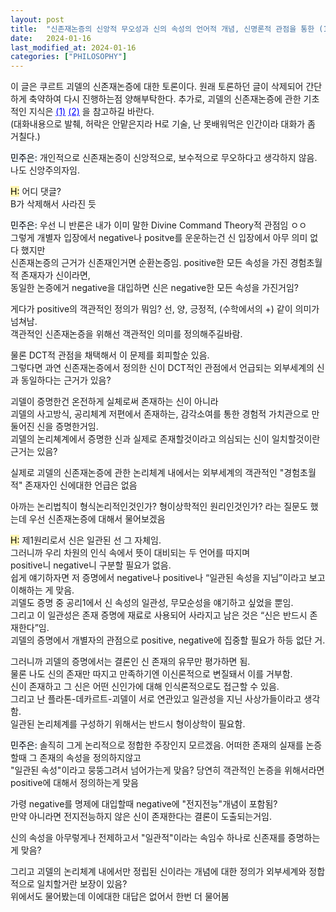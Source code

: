 ```yaml
---
layout: post
title:  "신존재논증의 신앙적 무오성과 신의 속성의 언어적 개념, 신명론적 관점을 통한 (1)"
date:   2024-01-16
last_modified_at: 2024-01-16
categories: ["PHILOSOPHY"]
---
```


이 글은 쿠르트 괴델의 신존재논증에 대한 토론이다. 원래 토론하던 글이 삭제되어 간단하게 축약하여 다시 진행하는점 양해부탁한다.
추가로, 괴델의 신존재논증에 관한 기초적인 지식은   <a href="https://whoisrealminjueun.github.io/2023/05/01/g%C3%B6del's-ontological-proof.-(1)" style="color: blue; text-decoration: underline;">(1)</a> 
<a href="https://whoisrealminjueun.github.io/2023/05/01/g%C3%B6del's-ontological-proof.-(2)" style="color: blue; text-decoration: underline;">(2)</a> 을 참고하길 바란다. <br>
(대화내용으로 발췌, 허락은 안맡은지라 H로 기술, 난 못배워먹은 인간이라 대화가 좀 거칠다.)


<mark style='background-color: #f1f8ff'>민주은:</mark>
개인적으로 신존재논증이 신앙적으로, 보수적으로 무오하다고 생각하지 않음. 나도 신앙주의자임.

<mark style='background-color: #fff5b1'>H:</mark>
어디 댓글? <br>
B가 삭제해서 사라진 듯

<mark style='background-color: #f1f8ff'>민주은:</mark>
우선 니 반론은 내가 이미 말한 Divine Command Theory적 관점임 ㅇㅇ<br>
그렇게 개별자 입장에서 negative나 positve를 운운하는건 신 입장에서 아무 의미 없다 했지만<br>
신존재논증의 근거가 신존재인거면 순환논증임. positive한 모든 속성을 가진 경험초월적 존재자가 신이라면,<br>
동일한 논증에거 negative을 대입하면 신은 negative한 모든 속성을 가진거임?

게다가 positive의 객관적인 정의가 뭐임? 선, 양, 긍정적, (수학에서의 +) 같이 의미가 넘쳐남.<br>
객관적인 신존재논증을 위해선 객관적인 의미를 정의해주길바람.

물론 DCT적 관점을 채택해서 이 문제를 회피할순 있음.<br>
그렇다면 과연 신존재논증에서 정의한 신이 DCT적인 관점에서 언급되는 외부세계의 신과 동일하다는 근거가 있음?

괴델이 증명한건 온전하게 실체로써 존재하는 신이 아니라<br>
괴델의 사고방식, 공리체계 저편에서 존재하는, 감각소여를 통한 경험적 가치관으로 만둘어진 신을 증명한거임.<br>
괴델의 논리쳬계에서 증명한 신과 실제로 존재할것이라고 의심되는 신이 일치할것이란 근거는 있음?

실제로 괴델의 신존재논증에 관한 논리체계 내에서는 외부세계의 객관적인 "경험초월적" 존재자인 신에대한 언급은 없음

아까는 논리법칙이 형식논리적인것인가? 형이상학적인 원리인것인가? 라는 질문도 했는데 우선 신존재논증에 대해서 물어보겠음

<mark style='background-color: #fff5b1'>H:</mark>
제1원리로서 신은 일관된 선 그 자체임.<br>
그러니까 우리 차원의 인식 속에서 뜻이 대비되는 두 언어를 따지며<br>
positive니 negative니 구분할 필요가 없음.<br>
쉽게 얘기하자면 저 증명에서 negative나 positive나 “일관된 속성을 지님”이라고 보고 이해하는 게 맞음.<br>
괴델도 증명 중 공리1에서 신 속성의 일관성, 무모순성을 얘기하고 싶었을 뿐임.<br>
그리고 이 일관성은 존재 증명에 재료로 사용되어 사라지고 남은 것은 “신은 반드시 존재한다”임.<br>
괴델의 증명에서 개별자의 관점으로 positive, negative에 집중할 필요가 하등 없단 거.

그러니까 괴델의 증명에서는 결론인 신 존재의 유무만 평가하면 됨.<br>
물론 나도 신의 존재만 따지고 만족하기엔 이신론적으로 변질돼서 이를 거부함.<br>
신이 존재하고 그 신은 어떤 신인가에 대해 인식론적으로도 접근할 수 있음.<br>
그리고 난 플라톤-데카르트-괴델이 서로 연관있고 일관성을 지닌 사상가들이라고 생각함.<br>
일관된 논리체계를 구성하기 위해서는 반드시 형이상학이 필요함.

<mark style='background-color: #f1f8ff'>민주은:</mark>
솔직히 그게 논리적으로 정합한 주장인지 모르겠음. 어떠한 존재의 실재를 논증할때 그 존재의 속성을 정의하지않고<br>
"일관된 속성"이라고 뭉뚱그려서 넘어가는게 맞음? 당연히 객관적인 논증을 위해서라면 positive에 대해서 정의하는게 맞음

가령 negative를 명제에 대입할때 negative에 "전지전능"개념이 포함됨?<br>
만약 아니라면 전지전능하지 않은 신이 존재한다는 결론이 도출되는거임.

신의 속성을 아무렇게나 전제하고서 "일관적"이라는 속임수 하나로 신존재를 증명하는게 맞음?

그리고 괴델의 논리체계 내에서만 정립된 신이라는 개념에 대한 정의가 외부세계와 정합적으로 일치할거란 보장이 있음?<br>
위에서도 물어봤는데 이에대한 대답은 없어서 한번 더 물어봄
